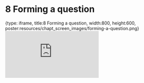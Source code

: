 # 8 Forming a question
 
{type: iframe, title:8 Forming a question, width:800, height:600, poster:resources/chapt_screen_images/forming-a-question.png}
![](https://datatrail-jhu.github.io/DataTrail/no_toc/forming-a-question.html)
 

 
